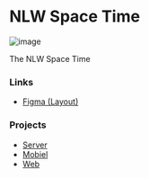 # NLW Space Time

![image](https://github.com/marcos-venicius/nlw-space-time/assets/94018427/46125b9f-6e3e-4a29-ad77-c776a9e90bf4)

The NLW Space Time

### Links

- [Figma (Layout)](<https://www.figma.com/file/LI0wcGClSaX0s8fiAPpOe5/C%C3%A1psula-do-tempo-%E2%80%A2-Trilha-Ignite-(Community)?type=design&node-id=213%3A22&t=eCja9DObpIit1cFt-1>)


### Projects

- [Server](./server/)
- [Mobiel](./mobile/)
- [Web](./web/)
